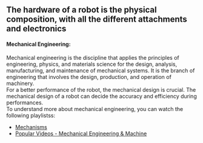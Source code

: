 ## The hardware of a robot is the physical composition, with all the different attachments and electronics
#### Mechanical Engineering:
  Mechanical engineering is the discipline that applies the principles of engineering, physics, and materials science for the design, analysis, manufacturing, and maintenance of mechanical systems. It is the branch of engineering that involves the design, production, and operation of machinery.  
  For a better performance of the robot, the mechanical design is crucial. The mechanical design of a robot can decide the accuracy and efficiency during performances.  
  To understand more about mechanical engineering, you can watch the following playlistss:
  * [Mechanisms](https://www.youtube.com/playlist?list=PLhoXNQqrCmEfAaTf0AfQ1Ztxmz2DoZiCk)
  * [Popular Videos - Mechanical Engineering & Machine](https://www.youtube.com/playlist?list=PLu47uXiGePcbILxknLico8Vp0J4pyS2sL)
